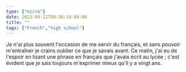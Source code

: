 ```yaml
---
type: ["micro"]
date: 2023-04-12T09:36:14-04:00
title: ""
tags: ["French","high school"]
---
```

Je n'ai plus souvent l'occasion de me servir du français, et sans pouvoir m'entraîner je crains oublier ce que je savais avant. Ce matin, j'ai eu de l'espoir en lisant une phrase en français que j'avais écrit au lycée ; c'est évident que je sais toujours m'exprimer mieux qu'il y a vingt ans.
